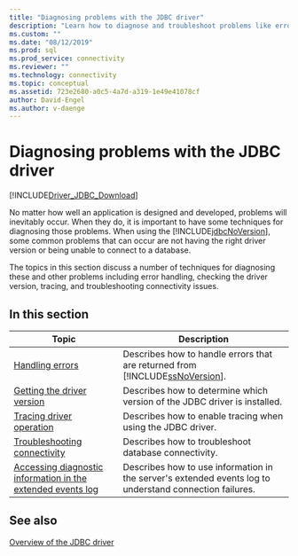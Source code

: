 ```yaml
---
title: "Diagnosing problems with the JDBC driver"
description: "Learn how to diagnose and troubleshoot problems like error handling, checking the driver version and tracing."
ms.custom: ""
ms.date: "08/12/2019"
ms.prod: sql
ms.prod_service: connectivity
ms.reviewer: ""
ms.technology: connectivity
ms.topic: conceptual
ms.assetid: 723e2680-a0c5-4a7d-a319-1e49e41078cf
author: David-Engel
ms.author: v-daenge
---
```

# Diagnosing problems with the JDBC driver
[!INCLUDE[Driver_JDBC_Download](../../includes/driver_jdbc_download.md)]

  No matter how well an application is designed and developed, problems will inevitably occur. When they do, it is important to have some techniques for diagnosing those problems. When using the [!INCLUDE[jdbcNoVersion](../../includes/jdbcnoversion_md.md)], some common problems that can occur are not having the right driver version or being unable to connect to a database.  
  
 The topics in this section discuss a number of techniques for diagnosing these and other problems including error handling, checking the driver version, tracing, and troubleshooting connectivity issues.  
  
## In this section  
  
|Topic|Description|  
|-----------|-----------------|  
|[Handling errors](../../connect/jdbc/handling-errors.md)|Describes how to handle errors that are returned from [!INCLUDE[ssNoVersion](../../includes/ssnoversion-md.md)].|  
|[Getting the driver version](../../connect/jdbc/getting-the-driver-version.md)|Describes how to determine which version of the JDBC driver is installed.|  
|[Tracing driver operation](../../connect/jdbc/tracing-driver-operation.md)|Describes how to enable tracing when using the JDBC driver.|  
|[Troubleshooting connectivity](../../connect/jdbc/troubleshooting-connectivity.md)|Describes how to troubleshoot database connectivity.|  
|[Accessing diagnostic information in the extended events log](../../connect/jdbc/accessing-diagnostic-information-in-the-extended-events-log.md)|Describes how to use information in the server's extended events log to understand connection failures.|  
  
## See also 
 [Overview of the JDBC driver](../../connect/jdbc/overview-of-the-jdbc-driver.md)  
  
  
